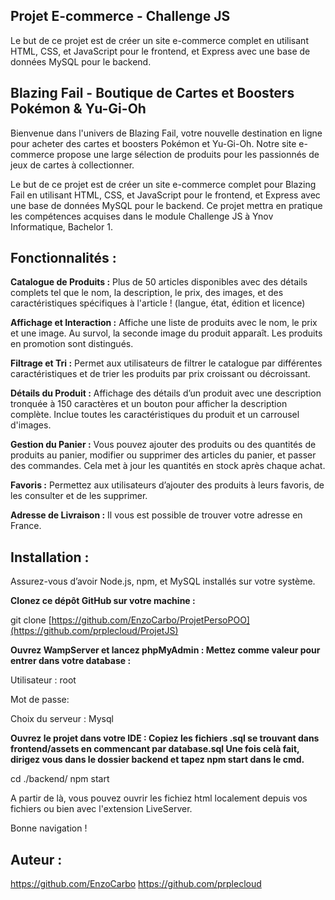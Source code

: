 ## **Projet E-commerce - Challenge JS**
Le but de ce projet est de créer un site e-commerce complet en utilisant HTML, CSS, et JavaScript pour le frontend, et Express avec une base de données MySQL pour le backend. 

## **Blazing Fail -  Boutique de Cartes et Boosters Pokémon & Yu-Gi-Oh**
Bienvenue dans l'univers de Blazing Fail, votre nouvelle destination en ligne pour acheter des cartes et boosters Pokémon et Yu-Gi-Oh. 
Notre site e-commerce propose une large sélection de produits pour les passionnés de jeux de cartes à collectionner. 

Le but de ce projet est de créer un site e-commerce complet pour Blazing Fail en utilisant HTML, CSS, et JavaScript pour le frontend, et Express avec une base de données MySQL pour le backend. 
Ce projet mettra en pratique les compétences acquises dans le module Challenge JS à Ynov Informatique, Bachelor 1.

## **Fonctionnalités :**
**Catalogue de Produits :** Plus de 50 articles disponibles avec des détails complets tel que le nom, la description, le prix, des images, et des caractéristiques spécifiques à l'article ! 
(langue, état, édition et licence)

**Affichage et Interaction :** Affiche une liste de produits avec le nom, le prix et une image. Au survol, la seconde image du produit apparaît. Les produits en promotion sont distingués.

**Filtrage et Tri :** Permet aux utilisateurs de filtrer le catalogue par différentes caractéristiques et de trier les produits par prix croissant ou décroissant.

**Détails du Produit :** Affichage des détails d’un produit avec une description tronquée à 150 caractères et un bouton pour afficher la description complète. Inclue toutes les caractéristiques du produit et un carrousel d'images.

**Gestion du Panier :** Vous pouvez ajouter des produits ou des quantités de produits au panier, modifier ou supprimer des articles du panier, et passer des commandes. Cela met à jour les quantités en stock après chaque achat.

**Favoris :** Permettez aux utilisateurs d’ajouter des produits à leurs favoris, de les consulter et de les supprimer.

**Adresse de Livraison :** Il vous est possible de trouver votre adresse en France.
 


## **Installation :**
Assurez-vous d’avoir Node.js, npm, et MySQL installés sur votre système.

**Clonez ce dépôt GitHub sur votre machine :**

git clone [https://github.com/EnzoCarbo/ProjetPersoPOO](https://github.com/prplecloud/ProjetJS)  

**Ouvrez WampServer et lancez phpMyAdmin :
Mettez comme valeur pour entrer dans votre database :** 

Utilisateur : root

Mot de passe: 

Choix du serveur : Mysql

**Ouvrez le projet dans votre IDE : 
Copiez les fichiers .sql se trouvant dans frontend/assets en commencant par database.sql
Une fois celà fait, dirigez vous dans le dossier backend et tapez npm start dans le cmd.** 

cd ./backend/ 
npm start

A partir de là, vous pouvez ouvrir les fichiez html localement depuis vos fichiers ou bien avec l'extension LiveServer.

Bonne navigation !

## **Auteur :**

https://github.com/EnzoCarbo
https://github.com/prplecloud
